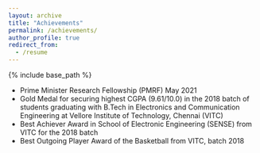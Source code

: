 ```yaml
---
layout: archive
title: "Achievements"
permalink: /achievements/
author_profile: true
redirect_from:
  - /resume
---
```


{% include base_path %}

- Prime Minister Research Fellowship (PMRF) May 2021
- Gold Medal for securing highest CGPA (9.61/10.0) in the 2018 batch of students graduating with B.Tech in Electronics and Communication Engineering at Vellore Institute of Technology, Chennai (VITC)
- Best Achiever Award in School of Electronic Engineering (SENSE) from VITC for the 2018 batch
- Best Outgoing Player Award of the Basketball from VITC, batch 2018
